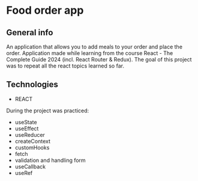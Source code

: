 # Food order app

## General info
An application that allows you to add meals to your order and place the order.
Application made while learning from the course React - The Complete Guide 2024 (incl. React Router & Redux).
The goal of this project was to repeat all the react topics learned so far.

## Technologies
- REACT

During the project was practiced:
- useState <br>
- useEffect <br>
- useReducer <br>
- createContext <br>
- customHooks <br>
- fetch <br>
- validation and handling form <br>
- useCallback <br>
- useRef <br>
